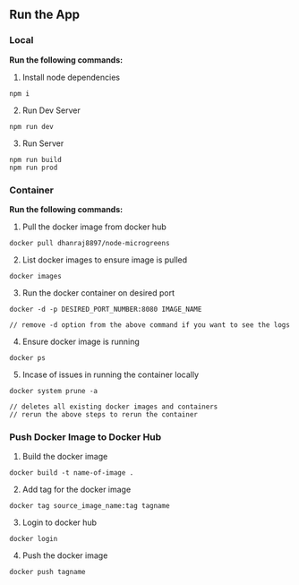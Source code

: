 ## Run the App

### Local

**Run the following commands:**

1. Install node dependencies

```
npm i
```

2. Run Dev Server

```
npm run dev
```

3. Run Server

```
npm run build
npm run prod
```

### Container

**Run the following commands:**

1. Pull the docker image from docker hub

```
docker pull dhanraj8897/node-microgreens
```

2. List docker images to ensure image is pulled

```
docker images
```

3. Run the docker container on desired port

```
docker -d -p DESIRED_PORT_NUMBER:8080 IMAGE_NAME

// remove -d option from the above command if you want to see the logs
```

4. Ensure docker image is running

```
docker ps
```

5. Incase of issues in running the container locally

```
docker system prune -a

// deletes all existing docker images and containers
// rerun the above steps to rerun the container
```

### Push Docker Image to Docker Hub

1. Build the docker image

```
docker build -t name-of-image .
```

2. Add tag for the docker image

```
docker tag source_image_name:tag tagname
```

3. Login to docker hub

```
docker login
```

4. Push the docker image

```
docker push tagname
```
